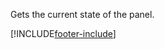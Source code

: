 Gets the current state of the panel.

[!INCLUDE[footer-include](../../../../../../includes/footer-banner.md)]